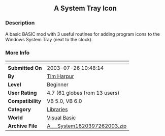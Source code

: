 ﻿<div align="center">

## A   System Tray Icon


</div>

### Description

A basic BASIC mod with 3 useful routines for adding program icons to the Windows System Tray (next to the clock).
 
### More Info
 


<span>             |<span>
---                |---
**Submitted On**   |2003-07-26 10:48:14
**By**             |[Tim Harpur](https://github.com/Planet-Source-Code/PSCIndex/blob/master/ByAuthor/tim-harpur.md)
**Level**          |Beginner
**User Rating**    |4.7 (61 globes from 13 users)
**Compatibility**  |VB 5\.0, VB 6\.0
**Category**       |[Libraries](https://github.com/Planet-Source-Code/PSCIndex/blob/master/ByCategory/libraries__1-49.md)
**World**          |[Visual Basic](https://github.com/Planet-Source-Code/PSCIndex/blob/master/ByWorld/visual-basic.md)
**Archive File**   |[A\_\_\_System1620397262003\.zip](https://github.com/Planet-Source-Code/tim-harpur-a-system-tray-icon__1-47181/archive/master.zip)








